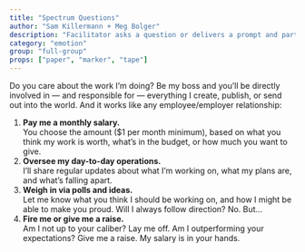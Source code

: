 ```yaml
---
title: "Spectrum Questions"
author: "Sam Killermann + Meg Bolger"
description: "Facilitator asks a question or delivers a prompt and participants respond by placing themselves (physically) on a spectrum from strongly disagree to strongly agree (or other poles). Between each prompt, allow for popcorn shares from different positions."
category: "emotion"
group: "full-group"
props: ["paper", "marker", "tape"]
---
```


<span class="dropcap seafoam">D</span>o you care about the work I’m doing? Be my boss and you’ll be directly involved in — and responsible for — everything I create, publish, or send out into the world. And it works like any employee/employer relationship:

1. **Pay me a monthly salary.** <br/>You choose the amount ($1 per month minimum), based on
what you think my work is worth, what’s in the budget, or
how much you want to give.
2. **Oversee my day-to-day operations.** <br/>I’ll share regular updates about what I’m working on, what
my plans are, and what’s falling apart.
3. **Weigh in via polls and ideas.** <br/>Let me know what you think I should be working on,
and how I might be able to make you proud. Will I
always follow direction? No. But…
4. **Fire me or give me a raise.** <br/>Am I not up to your caliber? Lay me off. Am I
outperforming your expectations? Give me a raise.
My salary is in your hands.
